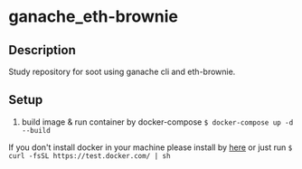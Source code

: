 # ganache_eth-brownie

## Description
Study repository for soot using ganache cli and eth-brownie.

## Setup
1. build image & run container by docker-compose
`$ docker-compose up -d --build`

If you don't install docker in your machine please install by [here](https://docs.docker.com/engine/install/) or just run 
`$ curl -fsSL https://test.docker.com/ | sh`
